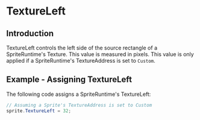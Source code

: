 # TextureLeft

## Introduction

TextureLeft controls the left side of the source rectangle of a SpriteRuntime's Texture. This value is measured in pixels. This value is only applied if a SpriteRuntime's TextureAddress is set to `Custom`.

## Example - Assigning TextureLeft

The following code assigns a SpriteRuntime's TextureLeft:

```csharp
// Assuming a Sprite's TextureAddress is set to Custom
sprite.TextureLeft = 32;
```
